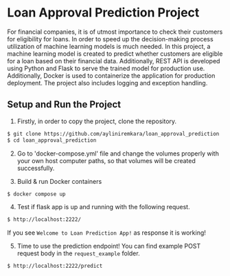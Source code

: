 # Loan Approval Prediction Project
For financial companies, it is of utmost importance to check their customers for eligibility for loans. In order to speed up the decision-making process utilization of machine learning models is much needed.
In this project, a machine learning model is created to predict whether customers are eligible for a loan based on their financial data. Additionally, REST API is developed using Python and Flask to serve the trained model for production use. Additionally, Docker is used to containerize the application for production deployment. The project also includes logging and exception handling. 


## Setup and Run the Project

1) Firstly, in order to copy the project, clone the repository.

```bash
$ git clone https://github.com/ayliniremkara/loan_approval_prediction
$ cd loan_approval_prediction
```

2) Go to 'docker-compose.yml' file and change the volumes properly with your own host computer paths, so that volumes will be created successfully.


3) Build & run Docker containers
```bash
$ docker compose up
```

4) Test if flask app is up and running with the following request.
```bash
$ http://localhost:2222/
```
If you see `Welcome to Loan Prediction App!` as response it is working!

5) Time to use the prediction endpoint! You can find example POST request body in the `request_example` folder.
```bash
$ http://localhost:2222/predict
```







